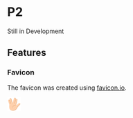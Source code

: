 # P2
Still in Development


## Features

### Favicon

The favicon was created using [favicon.io](https://favicon.io).

![Website Favicon](assets/images/favicon/favicon-32x32.png) 